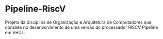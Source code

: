# Pipeline-RiscV
Projeto da disciplina de Organização e Arquitetura de Computadores que consiste no desenvolvimento de uma versão do processador RISCV Pipeline em VHDL.
